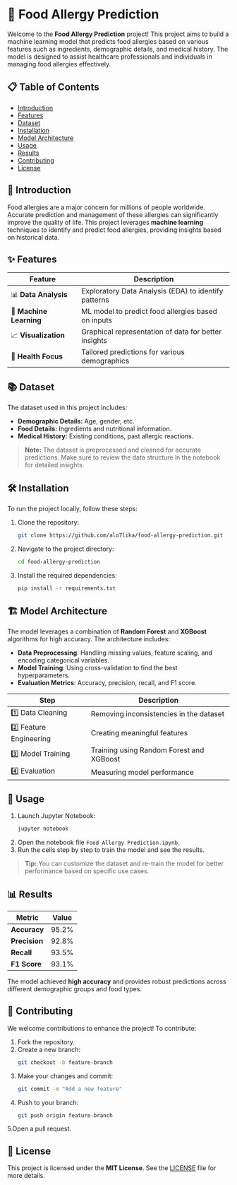 # 🍲 Food Allergy Prediction

Welcome to the **Food Allergy Prediction** project! This project aims to build a machine learning model that predicts food allergies based on various features such as ingredients, demographic details, and medical history. The model is designed to assist healthcare professionals and individuals in managing food allergies effectively.

## 📋 Table of Contents
- [Introduction](#introduction)
- [Features](#features)
- [Dataset](#dataset)
- [Installation](#installation)
- [Model Architecture](#model-architecture)
- [Usage](#usage)
- [Results](#results)
- [Contributing](#contributing)
- [License](#license)

## 🌟 Introduction

Food allergies are a major concern for millions of people worldwide. Accurate prediction and management of these allergies can significantly improve the quality of life. This project leverages **machine learning** techniques to identify and predict food allergies, providing insights based on historical data.

## ✨ Features

| Feature               | Description                                            |
|-----------------------|--------------------------------------------------------|
| 📊 **Data Analysis**  | Exploratory Data Analysis (EDA) to identify patterns   |
| 🤖 **Machine Learning**| ML model to predict food allergies based on inputs    |
| 📈 **Visualization**  | Graphical representation of data for better insights   |
| 🏥 **Health Focus**   | Tailored predictions for various demographics          |

## 📚 Dataset

The dataset used in this project includes:
- **Demographic Details:** Age, gender, etc.
- **Food Details:** Ingredients and nutritional information.
- **Medical History:** Existing conditions, past allergic reactions.

> **Note:** The dataset is preprocessed and cleaned for accurate predictions. Make sure to review the data structure in the notebook for detailed insights.

## 🛠️ Installation

To run the project locally, follow these steps:

1. Clone the repository:
   ```bash
   git clone https://github.com/alo7lika/food-allergy-prediction.git
   ```
2. Navigate to the project directory:
   ```bash
   cd food-allergy-prediction
   ```
3. Install the required dependencies:
   ```bash
   pip install -r requirements.txt
   ```
## 🏗️ Model Architecture

The model leverages a combination of **Random Forest** and **XGBoost** algorithms for high accuracy. The architecture includes:

- **Data Preprocessing**: Handling missing values, feature scaling, and encoding categorical variables.
- **Model Training**: Using cross-validation to find the best hyperparameters.
- **Evaluation Metrics**: Accuracy, precision, recall, and F1 score.

| Step                | Description                                 |
|---------------------|---------------------------------------------|
| 1️⃣ Data Cleaning    | Removing inconsistencies in the dataset     |
| 2️⃣ Feature Engineering | Creating meaningful features               |
| 3️⃣ Model Training   | Training using Random Forest and XGBoost    |
| 4️⃣ Evaluation       | Measuring model performance                 |

## 🚀 Usage

1. Launch Jupyter Notebook:
   ```bash
   jupyter notebook
   ```
2. Open the notebook file `Food Allergy Prediction.ipynb`.
3. Run the cells step by step to train the model and see the results.

> **Tip:** You can customize the dataset and re-train the model for better performance based on specific use cases.

## 📊 Results

| Metric       | Value   |
|--------------|---------|
| **Accuracy** | 95.2%   |
| **Precision**| 92.8%   |
| **Recall**   | 93.5%   |
| **F1 Score** | 93.1%   |

The model achieved **high accuracy** and provides robust predictions across different demographic groups and food types.

## 🤝 Contributing

We welcome contributions to enhance the project! To contribute:

1. Fork the repository.
2. Create a new branch:
   ```bash
   git checkout -b feature-branch
   ```
3. Make your changes and commit:
   ```bash
   git commit -m "Add a new feature"
   ```
4. Push to your branch:
   ```bash
   git push origin feature-branch
   ```
5.Open a pull request.

## 📄 License

This project is licensed under the **MIT License**. See the [LICENSE](LICENSE) file for more details.

